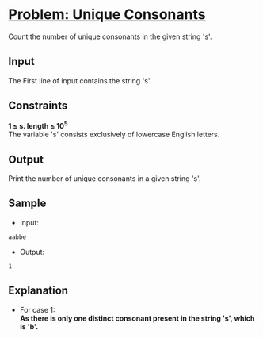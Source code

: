 # [Problem: Unique Consonants](https://my.newtonschool.co/playground/code/otygve8mhvmo)

Count the number of unique consonants in the given string 's'.

## Input

The First line of input contains the string 's'.

## Constraints

**1 ≤ s. length ≤ 10<sup>5</sup> <br>**
The variable 's' consists exclusively of lowercase English letters.

## Output

Print the number of unique consonants in a given string 's'.

## Sample

- Input:
```
aabbe
```

- Output:
```
1
```

## Explanation

- For case 1: <br> **As there is only one distinct consonant present in the string 's', which is 'b'.**
